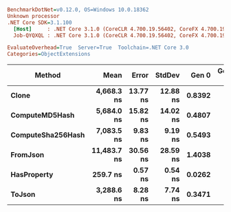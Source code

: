 ``` ini

BenchmarkDotNet=v0.12.0, OS=Windows 10.0.18362
Unknown processor
.NET Core SDK=3.1.100
  [Host]     : .NET Core 3.1.0 (CoreCLR 4.700.19.56402, CoreFX 4.700.19.56404), X64 RyuJIT
  Job-QYQXQL : .NET Core 3.1.0 (CoreCLR 4.700.19.56402, CoreFX 4.700.19.56404), X64 RyuJIT

EvaluateOverhead=True  Server=True  Toolchain=.NET Core 3.0  
Categories=ObjectExtensions  

```
|            Method |        Mean |    Error |   StdDev |  Gen 0 | Gen 1 | Gen 2 | Allocated |
|------------------ |------------:|---------:|---------:|-------:|------:|------:|----------:|
|             **Clone** |  **4,668.3 ns** | **13.77 ns** | **12.88 ns** | **0.8392** |     **-** |     **-** |    **7792 B** |
|    **ComputeMD5Hash** |  **5,684.0 ns** | **15.82 ns** | **14.02 ns** | **0.4807** |     **-** |     **-** |    **4688 B** |
| **ComputeSha256Hash** |  **7,083.5 ns** |  **9.83 ns** |  **9.19 ns** | **0.5493** |     **-** |     **-** |    **5360 B** |
|          **FromJson** | **11,483.7 ns** | **30.56 ns** | **28.59 ns** | **1.4038** |     **-** |     **-** |   **13160 B** |
|       **HasProperty** |    **259.7 ns** |  **0.57 ns** |  **0.54 ns** | **0.0262** |     **-** |     **-** |     **248 B** |
|            **ToJson** |  **3,288.6 ns** |  **8.28 ns** |  **7.74 ns** | **0.3471** |     **-** |     **-** |    **3240 B** |
